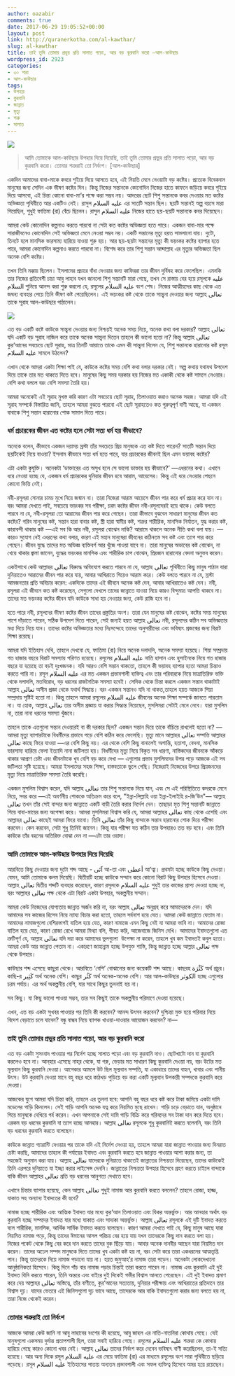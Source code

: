 ```yaml
---
author: oazabir
comments: true
date: 2017-06-29 19:05:52+00:00
layout: post
link: http://quranerkotha.com/al-kawthar/
slug: al-kawthar
title: তাই তুমি তোমার প্রভুর প্রতি সালাত পড়ো, আর বড় কুরবানি করো —আল-কাউছার
wordpress_id: 2923
categories:
- ৩০ পারা
- আল-কাউছার
tags:
- উপহার
- কুরবানি
- জান্নাত
- মৃত্যু
- শত্রু
- সালাত
---
```


![](http://quranerkotha.com/wp-content/uploads/2017/06/108.png)


<blockquote>আমি তোমাকে আল-কাউছার উপহার দিয়ে দিয়েছি, তাই তুমি তোমার প্রভুর প্রতি সালাত পড়ো, আর বড় কুরবানি করো। তোমার শত্রুরাই তো নির্বংশ। [আল-কাউছার]</blockquote>


একদিন আমাদের বাবা-মাকে কবরে শুইয়ে দিয়ে আসতে হবে, এই নিয়তি মেনে নেওয়াটা বড় কষ্টের। প্রত্যেক বিবেকবান মানুষের জন্য সেদিন এক ভীষণ কষ্টের দিন। কিন্তু নিজের সন্তানকে কোনোদিন নিজের হাতে কাফনে জড়িয়ে কবরে শুইয়ে দিয়ে আসবো, এই চিন্তা কোনো বাবা-মা’র পক্ষে করা সম্ভব নয়। আদরের ছোট শিশু সন্তানকে কবর দেওয়ার মত কষ্টের অভিজ্ঞতা পৃথিবীতে আর একটিও নেই। রাসুল عليه السلام এর সাতটি সন্তান ছিল। ছয়টি সন্তানই অল্প বয়সে মারা গিয়েছিল, শুধুই ফাতিমা (রা) বেঁচে ছিলেন। রাসুল عليه السلام নিজের হাতে ছয়-ছয়টি সন্তানকে কবর দিয়েছেন।

আমরা কেউ কোনোদিন কল্পনাও করতে পারবো না সেটা কত কষ্টের অভিজ্ঞতা হতে পারে। একজন বাবা-মার পক্ষে সারাজীবনেও কোনোদিন সেই অভিজ্ঞতা মেনে নেওয়া সম্ভব নয়। একটি সন্তানের মৃত্যু হয়ত সামলানো যায়। দুটো, তিনটে হলে মানসিক ভারসাম্য হারিয়ে যাওয়া শুরু হয়। আর ছয়-ছয়টা সন্তানের মৃত্যু কী ভয়ংকর কষ্টের ব্যাপার হতে পারে, আমরা কোনোদিন কল্পনাও করতে পারবো না। বিশেষ করে তার শিশু সন্তান আব্দাল্লাহ এর মৃত্যুর অভিজ্ঞতা ছিল অনেক বেশি কষ্টের।<!-- more -->

তখন তিনি মক্কায় ছিলেন। ইসলামের প্রচারে বাঁধা দেওয়ার জন্য কাফিররা তার জীবন দুর্বিষহ করে ফেলেছিল। এমনকি তার নিজের প্রতিবেশী চাচা আবু লাহাব যখন জানলো শিশু সন্তানটি মারা গেছে, তখন সে রাস্তায় বের হয়ে রসূলকে عليه السلام শুনিয়ে আনন্দ করা শুরু করলো যে, রসূলের عليه السلام বংশ শেষ। নিজের আত্মীয়দের কাছ থেকে এত জঘন্য ব্যবহার পেয়ে তিনি ভীষণ কষ্ট পেয়েছিলেন। এই ভয়ংকর কষ্ট থেকে তাকে সান্ত্বনা দেওয়ার জন্য আল্লাহ تعالى তাকে সূরাহ আল-কাউছার পাঠালেন।

![](http://quranerkotha.com/wp-content/uploads/2017/06/108_title.png)

এত বড় একটি কষ্টে কাউকে সান্ত্বনা দেওয়ার জন্য নিশ্চয়ই অনেক সময় নিয়ে, অনেক কথা বলা দরকার? আল্লাহ تعالى যদি একটি বড় সূরাহ নাজিল করে তাকে অনেক সান্ত্বনা দিতেন তাহলে কী ভালো হতো না? কিন্তু আল্লাহ تعالى কুর‘আনের সবচেয়ে ছোট সূরাহ, মাত্র তিনটি আয়াতে তাকে এমন কী সান্ত্বনা দিলেন যে, শিশু সন্তানকে হারানোর কষ্ট রসূল عليه السلام সামলে উঠলেন?

এখান থেকে আমরা একটা শিক্ষা পাই যে, কাউকে কষ্টের সময় বেশি কথা বলার দরকার নেই। অল্প কথায় যথাযথ উপদেশ দিয়ে তাকে তার মত থাকতে দিতে হবে। মানুষের কিছু সময় দরকার হয় নিজের মত একাকী থেকে কষ্ট সামলে নেওয়ার। বেশি কথা বললে বরং বেশি সমস্যা তৈরি হয়।

আমরা অনেকেই এই সূরাহ মুখস্ত করি কারণ এটা সবচেয়ে ছোট সূরাহ, তিলাওয়াত করাও অনেক সহজ। আমরা যদি এই সূরাহ সম্পর্কে বিস্তারিত জানি, তাহলে আমরা বুঝতে পারবো এই ছোট সূরাহতেও কত গুরুত্বপূর্ণ বাণী আছে, যা একজন বাবাকে শিশু সন্তান হারানোর শোক সামাল দিতে পারে।


### ধর্ম প্রচারকের জীবন এত কষ্টের হলে সেটা সত্য ধর্ম হয় কীভাবে?


অনেকে বলেন, কীভাবে একজন দয়াময় স্রস্টা তাঁর সবচেয়ে প্রিয় মানুষকে এত কষ্ট দিতে পারেন? সাতটি সন্তান দিয়ে ছয়টিকেই নিয়ে যাওয়া? ইসলাম কীভাবে সত্য ধর্ম হতে পারে, যার প্রচারকের জীবনই ছিল এমন ভয়াবহ কষ্টের?

এটা একটা কুযুক্তি। অনেকটা ‘ডাক্তারের এত অসুখ হলে সে ভালো ডাক্তার হয় কীভাবে?’ —এধরনের কথা। এখানে ধরে নেওয়া হচ্ছে যে, একজন ধর্ম প্রচারকের দুনিয়ার জীবন হবে আরাম, আয়েসের। কিন্তু এই ধরে নেওয়ার পেছনে কোনো ভিত্তি নেই।

নবী-রসূলরা সোনার চামচ মুখে নিয়ে জন্মান না। তারা নিজেরা আরাম আয়েসে জীবন পার করে ধর্ম প্রচার করে যান না। বরং আমরা দেখতে পাই, সবচেয়ে ভয়ংকর সব পরীক্ষা, চরম কষ্টের জীবন নবী-রসূলদেরই হয়ে থাকে। কেউ বলতে পারবে না যে, নবী-রসূলরা তো আরামের জীবন পার করে গেছেন। তারা কীভাবে বুঝবেন সাধারণ মানুষের জীবন কত কষ্টের? গরিব মানুষের কষ্ট, সন্তান হারা বাবার কষ্ট, স্ত্রী হারা স্বামীর কষ্ট, শত্রুর শারীরিক, মানসিক নির্যাতন, যুদ্ধ করার কষ্ট, কারাবন্দী থাকার কষ্ট —এই সব কি আর নবী, রসূলরা বোঝেন নাকি? আরামে থাকলে অনেক নীতি কথা বলা যায়। —কারও সুযোগ নেই এধরনের কথা বলার, কারণ এই মহান মানুষেরা জীবনের কঠিনতম সব কষ্ট এবং ত্যাগ পার করে গেছেন। জীবন যুদ্ধে তাদের মত অভিজ্ঞ ব্যক্তিবর্গ আর খুঁজে পাওয়া যাবে না। তারা মানুষের অভাবের কষ্ট বোঝেন, না খেয়ে থাকার জ্বালা জানেন, যুদ্ধের ভয়ংকর মানসিক এবং শারীরিক চাপ বোঝেন, প্রিয়জন হারানোর বেদনা অনুভব করেন।

একইসাথে কেউ আল্লাহর تعالى বিরুদ্ধে অভিযোগ করতে পারবে না যে, আল্লাহ تعالى পৃথিবীতে কিছু মানুষ পাঠান যারা দুনিয়াতেও আরামের জীবন পার করে যায়, আবার আখিরাতে গিয়েও আরাম করে। কেউ বলতে পারবে না যে, স্রস্টা আমজনতার প্রতি অবিচার করেন: একদিকে তাদের এই জীবনে অনেক কষ্ট দেন, আবার আখিরাতেও কষ্ট দেন। নবী, রসূলরা এই জীবনে কত কষ্ট করেছেন, সেগুলো দেখলে তাদের জান্নাতে যাওয়া নিয়ে কারও বিন্দুমাত্র আপত্তি থাকবে না। তাদের মত ভয়ংকর কষ্টের জীবন যদি কাউকে সাধা হয় নেওয়ার জন্য, কেউ রাজি হবে না।

হতে পারে নবী, রসূলদের ভীষণ কষ্টের জীবন তাদের প্রস্তুতির অংশ। তারা যেন মানুষের কষ্ট বোঝেন, কষ্টের সময় মানুষের পাশে দাঁড়াতে পারেন, সঠিক উপদেশ দিতে পারেন, সেই জন্যই হয়ত আল্লাহ تعالى নবী, রসূলদের কঠিন সব অভিজ্ঞতার মধ্য দিয়ে নিয়ে যান। তাদের কষ্টের অভিজ্ঞতার মধ্যে নিঃসন্দেহে তাদের অনুসারীদের এবং ভবিষ্যৎ প্রজন্মের জন্য বিরাট শিক্ষা রয়েছে।

আমরা যদি ইতিহাস দেখি, তাহলে দেখবো যে, ফাতিমা (রা) নিয়ে অনেক দলাদলি, অনেক সমস্যা হয়েছে। শিয়া সম্প্রদায় গত হাজার বছরে বিরাট সমস্যায় পরিণত হয়েছে। রসূলের عليه السلام নাতি হাসান এবং হুসাইনকে নিয়ে গত হাজার বছরে যা হয়েছে তা বড়ই দুঃখজনক। যদি আরও বেশি সন্তান থাকতো, তাহলে কী ভয়াবহ ব্যাপার হতো আমরা চিন্তাও করতে পারি না। রসূল عليه السلام এর মত একজন প্রভাবশালী ব্যক্তিত্ব এবং তার পরিবারকে নিয়ে মাত্রাতিরিক্ত ভক্তি থেকে দলাদলি, মতবিরোধ, বড় ধরনের রাজনৈতিক সমস্যা হবেই। সেদিক থেকে চিন্তা করলে একজন সন্তান থাকাটাই আল্লাহ تعالى অসীম প্রজ্ঞা থেকে যথার্থ সিদ্ধান্ত। বরং একজন সন্তানও যদি না থাকত,তাহলে হয়ত আজকে শিয়া সম্প্রদায় সৃষ্টিই হতো না। কিন্তু তাহলে আমরা রসূলের عليه السلام জীবনের অনেক শিক্ষা সম্পর্কে জানতে পারতাম না। যা হোক, আল্লাহ تعالى তার অসীম প্রজ্ঞায় যা করার সিদ্ধান্ত নিয়েছেন, মুসলিমরা সেটাই মেনে নেবে। যারা মুসলিম না, তারা নানা ধরনের সমস্যা খুঁজবে।

তাহলে তাকে এতগুলো সন্তান দেওয়ারই বা কী দরকার ছিল? একজন সন্তান দিয়ে তাকে বাঁচিয়ে রাখলেই হতো না? —আমরা মৃত্যু ব্যাপারটাকে বিধর্মীদের প্রভাবে পড়ে বেশি কঠিন করে ফেলেছি। মৃত্যু মানে আল্লাহর تعالى সম্পত্তি আল্লাহর تعالى কাছে ফিরে যাওয়া —এর বেশি কিছু নয়। এর থেকে বেশি কিছু বানালেই অশান্তি, হতাশা, বেদনা, মানসিক ভারসাম্য হারিয়ে ফেলা ইত্যাদি নানা জটিলতা হয়। বিধর্মীদের মৃত্যু নিয়ে বিকৃত সব ধারণা, নাস্তিকদের জীবনকে আঁকড়ে থাকার আপ্রাণ চেষ্টা এবং জীবনটাকে খুব বেশি বড় করে দেখা — এগুলোর প্রভাব মুসলিমদের উপর পড়ে আজকে এই সব জটিলতা সৃষ্টি হয়েছে। আমরা ইসলামের সহজ শিক্ষা, বাস্তবতাকে ভুলে গেছি। নিজেরাই নিজেদের উপরে প্রিয়জনদের মৃত্যু নিয়ে মাত্রাতিরিক্ত সমস্যা তৈরি করেছি।

একজন মুসলিম বিশ্বাস করেন, যদি আল্লাহ تعالى তার শিশু সন্তানকে নিয়ে যান, এবং সে এই পরিস্থিতিতে কদরকে মেনে নিয়ে, সবর করে —এই অবর্ণনীয় শোককে অতিক্রম করে বলে, "ইন্না-লিল্লাহি ওয়া ইন্না-ইলাইহি র-জি’উন"— আল্লাহ تعالى তখন তাঁর সেই বান্দার জন্য জান্নাতে একটি বাড়ী তৈরি করার নির্দেশ দেন। তাছাড়া মৃত শিশু সন্তানটি জান্নাতে গিয়ে বাবা-মায়ের জন্য অপেক্ষা করে। আমরা মুসলিমরা বিশ্বাস করি যে, আমরা আল্লাহর تعالى কাছ থেকে এসেছি এবং আল্লাহর تعالى কাছেই আমরা ফিরে যাবো। তিনি تعالى তাঁর কিছু বান্দাকে সন্তান হারানোর শোক দিয়ে পরীক্ষা করবেন। কেন করবেন, সেটা শুধু তিনিই জানেন। কিন্তু যার পরীক্ষা যত কঠিন তার উপহারও তত বড় হবে। এবং তিনি কাউকে তাঁর বহনের অতিরিক্ত বোঝা দেন না —এটা তার ওয়াদা।


### আমি তোমাকে আল-কাউছার উপহার দিয়ে দিয়েছি


আরবিতে কিছু দেওয়ার জন্য দুটো শব্দ আছে - آتَى আ-তা এবং أعطى আ’ত্বা। প্রথমটা হচ্ছে কাউকে কিছু দেওয়া। যেমন, আমি তোমাকে কলম দিয়েছি। দ্বিতীয়টি হচ্ছে কাউকে সম্মান করে কোনো বিরাট কিছু উপহার হিসেবে দেওয়া। আল্লাহ تعالى দ্বিতীয় শব্দটি ব্যবহার করেছেন, কারণ রসূলকে عليه السلام শুধুই তার কাজের প্রাপ্য দেওয়া হচ্ছে না, বরং আল্লাহর تعالى পক্ষ থেকে এটা বিরাট একটা উপহার, অকল্পনীয় সম্মান।

আমরা কেউ নিজেদের যোগ্যতায় জান্নাত অর্জন করি না, বরং আল্লাহ تعالى অনুগ্রহ করে আমাদেরকে দেন। যদি আমাদের সব কাজের হিসেব নিয়ে ন্যায্য বিচার করা হতো, তাহলে সর্বনাশ হয়ে যেত। আমরা কেউ জান্নাতে যেতাম না। আমাদের নামাজগুলো বেশিরভাগই বাতিল হয়ে যেত, কারণ নামাজে এমন কিছু নেই যা আমরা ভাবি না। আমাদের রোজা বাতিল হয়ে যেত, কারণ রোজা রেখে আমরা মিথ্যা বলি, গীবত করি, আজেবাজে জিনিস দেখি। আমাদের ইবাদতগুলো এত ত্রুটিপূর্ণ যে, আল্লাহ تعالى যদি দয়া করে আমাদের ভুলগুলো  উপেক্ষা না করেন, তাহলে খুব কম ইবাদতই কবুল হতো। আমরা কেউ আর জান্নাত পেতাম না। একারণে জাহান্নাম হচ্ছে উপযুক্ত শাস্তি, কিন্তু জান্নাত হচ্ছে আল্লার تعالى পক্ষ থেকে উপহার।

কাউছার শব্দ এসেছে কাছুরা থেকে। আরবিতে ‘বেশি’ বোঝানোর জন্য কয়েকটি শব্দ আছে। কাছরহ كَثْرَة অর্থ প্রচুর। কাছি-র كَثِير অর্থ অনেক বেশি। কাছুর كَثُر অর্থ অনেক-অনেক বেশি। আর আল-কাউছার الكوثر হচ্ছে এগুলোর চরম পর্যায়। এর অর্থ অকল্পনীয় বেশি, যার সাথে কিছুর তুলনাই হয় না।
[^^১]: রসূলকে عليه السلام আল্লাহ تعالى  বলছেন যে, তিনি তাকে ইতিমধ্যেই অকল্পনীয় বেশি কিছু উপহার হিসেবে দিয়েছেন। তার কোনো চিন্তাই করতে হবে না। প্রশ্ন হচ্ছে অনেক বেশি কী দেওয়া হয়েছে তাকে?

সব কিছু। যা কিছু ভালো পাওয়া সম্ভব, তার সব কিছুই তাকে অকল্পনীয় পরিমাণে দেওয়া হয়েছে।
[^^১৪]: এই আয়াতের মধ্যে তাকে জান্নাতের গ্যারান্টি দেওয়া হয়েছে।

এখন, এত বড় একটা সুখবর পাওয়ার পর তিনি কী করবেন? আনন্দ উৎসব করবেন? দুশ্চিন্তা মুক্ত হয়ে পরিবার নিয়ে বিদেশ বেড়াতে চলে যাবেন? বন্ধু বান্ধব নিয়ে ব্যাপক খাওয়া-দাওয়ার আয়োজন করবেন? না—


### তাই তুমি তোমার প্রভুর প্রতি সালাত পড়ো, আর বড় কুরবানি করো


এত বড় একটা সুসংবাদ পাওয়ার পর নির্দেশ হচ্ছে সালাত পড়ো এবং বড় কুরবানি দাও। ছোটখাটো দান বা কুরবানি করলেও হবে না। আন্‌হার এসেছে নাহ্‌র থেকে, যা গরু, ভেড়ার মত সাধারণ কিছু কুরবানি দেওয়া নয়, বরং উটের মত মূল্যবান কিছু কুরবানি দেওয়া। আগেকার আমলে উট ছিল মূল্যবান সম্পত্তি, যা একাধারে তাদের বাহন, খাবার এবং পানীয় উৎস। উট কুরবানি দেওয়া মানে বহু বছর ধরে কাঠখড় পুড়িয়ে বড় করা একটি মূল্যবান উপকারী সম্পদকে কুরবানি করে দেওয়া।

আজকের যুগে আমরা যদি চিন্তা করি, তাহলে এর তুলনা হবে: আপনি বহু বছর ধরে কষ্ট করে টাকা জমিয়ে একটা দামি মডেলের গাড়ি কিনলেন। সেই গাড়ি আপনি অনেক যত্ন করে নিয়মিত মুছে রাখেন। গাড়ি চড়ে বেড়াতে যান, অনুষ্ঠানে গিয়ে মানুষকে দেখিয়ে গর্ব করেন। এখন আপনাকে সেই দামি গাড়ি বিক্রি করে গরিবদের সব টাকা দান করে দিতে হবে। এরকম বড় ধরনের কুরবানি বা ত্যাগ হচ্ছে আনহার। আল্লাহ تعالى রসূলকে শুধু কুরবানিই করতে বলেননি, বরং তিনি বড় ধরনের কুরবানি করতে বলেছেন।

কাউকে জান্নাত গ্যারান্টি দেওয়ার পর তাকে যদি এই নির্দেশ দেওয়া হয়, তাহলে আমরা যারা জান্নাত পাওয়ার জন্য দিনরাত চেষ্টা করছি, আমাদের তাহলে কী পর্যায়ের ইবাদত এবং কুরবানি করতে হবে জান্নাত পাওয়ার আশা করার জন্য, তা সহজেই অনুমান করা যায়। আল্লাহ تعالى যাদেরকে দুনিয়াতে থাকতেই জান্নাতের নিশ্চয়তা দিয়েছেন, তাদের কাউকেই তিনি এরপরে দুনিয়াতে যা ইচ্ছা করার লাইসেন্স দেননি। জান্নাতের নিশ্চয়তা উপহার হিসেবে গ্রহণ করতে চাইলে বান্দাকে বাকি জীবন আল্লাহর تعالى প্রতি বড় ধরনের আনুগত্য দেখাতে হবে।

এখানে চিন্তার ব্যাপার হয়েছে, কেন আল্লাহ تعالى শুধুই নামাজ আর কুরবানি করতে বললেন? তাহলে রোজা, হাজ্জ, যাকাত সহ অন্যান্য ইবাদতের কী হবে?

নামাজ হচ্ছে শারীরিক এবং আত্মিক ইবাদত যার মধ্যে কুর‘আন তিলাওয়াত এবং যিকর অন্তর্ভুক্ত। আর আনহার অর্থাৎ বড় কুরবানি হচ্ছে সম্পদের ইবাদত যার মধ্যে যাকাত এবং সাদাকা অন্তর্ভুক্ত। আল্লাহ تعالى রসূলকে এই দুটি ইবাদত করতে বলে শারীরিক, মানসিক, আর্থিক সার্বিক ইবাদত করতে বলেছেন। কারণ আমরা দেখতে পাই যে, কিছু মানুষ আছে যারা নিয়মিত নামাজ পড়ে, কিন্তু তাদের ঈমানের আসল পরিচয় বের হয়ে যায় যখন তাদেরকে কিছু দান করতে বলা হয়। নিজের পকেট থেকে কিছু বের করে দান করতে তাদের বুক ছিঁড়ে যায়। আবার অনেক দানবীর আছেন যারা নিয়মিত দান করেন। তাদের অঢেল সম্পদ মানুষকে দিতে তাদের খুব একটা কষ্ট হয় না, বরং সেটা করে তারা একধরনের আত্মতৃপ্তি পান। কিন্তু তাদেরকে দিয়ে নামাজ পড়ানো যায় না। হয়ত জুমুআহ’র নামাজ তারা পড়েন। অনেকটা লোকদেখানো আনুষ্ঠানিকতা হিসেবে। কিন্তু দিনে পাঁচ বার নামাজ পড়ার চিন্তাই তারা করতে পারেন না। নামাজ এবং কুরবানি এই দুই ইবাদত যিনি করতে পারেন, তিনি অন্তরে এবং বাইরে দুই দিকেই গভীর বিশ্বাস আনতে পেরেছেন। এই দুই ইবাদত প্রমাণ করে দেয় আল্লাহর تعالى অস্তিত্বে, তাঁর বাণীতে, কুর‘আনের সত্যতায়, দুনিয়ার পরীক্ষায় এবং আখিরাতের প্রতিদানে তার বিশ্বাস দৃঢ়। যাদের ভেতরে এই জিনিসগুলো দৃঢ় ভাবে আছে, তাদেরকে আর বাকি ইবাদতগুলো করার জন্য বলতে হয় না, তারা নিজে থেকেই করেন।


### তোমার শত্রুরাই তো নির্বংশ


আজকে আমরা কেউ জানি না আবু লাহাবের বংশের কী হয়েছে, আবু জাহল এর নাতি-নাতনিরা কোথায় গেছে। যেই মানুষগুলো একসময় দুর্দান্ত প্রতাপশালী ছিল, তারা সবাই হারিয়ে গেছে। রসূলের عليه السلام শত্রুরা কে কোথায় হারিয়ে গেছে কারও কোনো খবর নেই। আল্লাহ تعالى তাদের নির্বংশ করে দেবেন ভবিষ্যৎ বাণী করেছিলেন, তা-ই সত্যি হয়েছে। আর অন্য দিকে রসূল عليه السلام এর মেয়ে ফাতিমা (রা) এর মাধ্যমে রসূলের বংশ সারা পৃথিবীতে ছড়িয়ে পড়েছে। রসূল عليه السلام ইতিহাসের পাতায় অন্যতম প্রভাবশালী এবং সফল ব্যক্তিত্ব হিসেবে অমর হয়ে রয়েছেন।


[^১]: বাইয়িনাহ এর কু’রআনের তাফসীর। 
[^২]: ম্যাসেজ অফ দা কু’রআন — মুহাম্মাদ আসাদ। 
[^৩]: তাফহিমুল কু’রআন — মাওলানা মাওদুদি। 
[^৪]: মা’রিফুল কু’রআন — মুফতি শাফি উসমানী। 
[^৫]: মুহাম্মাদ মোহার আলি — A Word for Word Meaning of The Quran 
[^৬]: সৈয়দ কুতব — In the Shade of the Quran 
[^৭]: তাদাব্বুরে কু’রআন - আমিন আহসান ইসলাহি। 
[^৮]: তাফসিরে তাওযীহুল কু’রআন — মুফতি তাক্বি উসমানী। 
[^৯]: বায়ান আল কু’রআন — ড: ইসরার আহমেদ। 
[^১০]: তাফসীর উল কু’রআন — মাওলানা আব্দুল মাজিদ দারিয়াবাদি 
[^১১]: কু’রআন তাফসীর — আব্দুর রাহিম আস-সারানবি 
[^১২]: আত-তাবারি-এর তাফসীরের অনুবাদ। 
[^১৩]: তাফসির ইবন আব্বাস। 
[^১৪]: তাফসির আল কুরতুবি। 
[^১৫]: তাফসির আল জালালাইন। 
[^১৬]: লুঘাতুল কুরআন — গুলাম আহমেদ পারভেজ। 
[^১৭]: তাফসীর আহসানুল বায়ান — ইসলামিক সেন্টার, আল-মাজমাআহ, সউদি আরব 
[^১৮]: কু’রআনুল কারীম - বাংলা অনুবাদ ও সংক্ষিপ্ত তাফসীর — বাদশাহ ফাহাদ কু’রআন মুদ্রণ কমপ্লেক্স। 
[^১৯]: তাফসির আল-কাবির। 
[^২০]: তাফসির আল-কাশ্‌শাফ।
